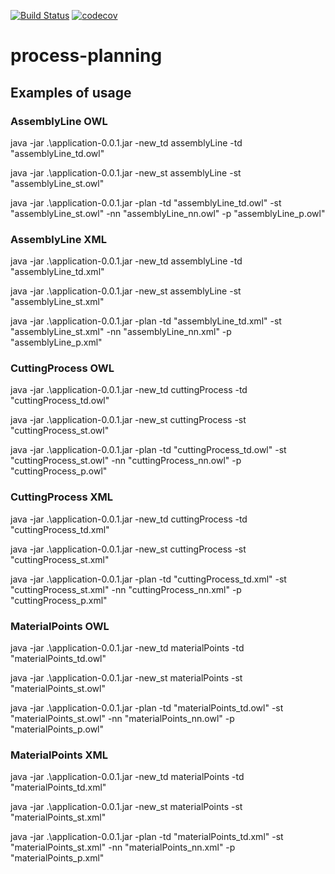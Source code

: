 [![Build Status](https://travis-ci.com/kinnder/process-engineering.svg?branch=master)](https://travis-ci.com/kinnder/process-engineering)
[![codecov](https://codecov.io/gh/kinnder/process-engineering/branch/master/graph/badge.svg?token=ZpKKwI29vY)](https://codecov.io/gh/kinnder/process-engineering)

# process-planning

## Examples of usage

### AssemblyLine OWL
java -jar .\application-0.0.1.jar -new_td assemblyLine -td "assemblyLine_td.owl"

java -jar .\application-0.0.1.jar -new_st assemblyLine -st "assemblyLine_st.owl"

java -jar .\application-0.0.1.jar -plan -td "assemblyLine_td.owl" -st "assemblyLine_st.owl" -nn "assemblyLine_nn.owl" -p "assemblyLine_p.owl"

### AssemblyLine XML
java -jar .\application-0.0.1.jar -new_td assemblyLine -td "assemblyLine_td.xml"

java -jar .\application-0.0.1.jar -new_st assemblyLine -st "assemblyLine_st.xml"

java -jar .\application-0.0.1.jar -plan -td "assemblyLine_td.xml" -st "assemblyLine_st.xml" -nn "assemblyLine_nn.xml" -p "assemblyLine_p.xml"

### CuttingProcess OWL
java -jar .\application-0.0.1.jar -new_td cuttingProcess -td "cuttingProcess_td.owl"

java -jar .\application-0.0.1.jar -new_st cuttingProcess -st "cuttingProcess_st.owl"

java -jar .\application-0.0.1.jar -plan -td "cuttingProcess_td.owl" -st "cuttingProcess_st.owl" -nn "cuttingProcess_nn.owl" -p "cuttingProcess_p.owl"

### CuttingProcess XML
java -jar .\application-0.0.1.jar -new_td cuttingProcess -td "cuttingProcess_td.xml"

java -jar .\application-0.0.1.jar -new_st cuttingProcess -st "cuttingProcess_st.xml"

java -jar .\application-0.0.1.jar -plan -td "cuttingProcess_td.xml" -st "cuttingProcess_st.xml" -nn "cuttingProcess_nn.xml" -p "cuttingProcess_p.xml"

### MaterialPoints OWL
java -jar .\application-0.0.1.jar -new_td materialPoints -td "materialPoints_td.owl"

java -jar .\application-0.0.1.jar -new_st materialPoints -st "materialPoints_st.owl"

java -jar .\application-0.0.1.jar -plan -td "materialPoints_td.owl" -st "materialPoints_st.owl" -nn "materialPoints_nn.owl" -p "materialPoints_p.owl"

### MaterialPoints XML
java -jar .\application-0.0.1.jar -new_td materialPoints -td "materialPoints_td.xml"

java -jar .\application-0.0.1.jar -new_st materialPoints -st "materialPoints_st.xml"

java -jar .\application-0.0.1.jar -plan -td "materialPoints_td.xml" -st "materialPoints_st.xml" -nn "materialPoints_nn.xml" -p "materialPoints_p.xml"

